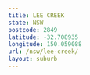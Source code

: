 ```yaml
---
title: LEE CREEK
state: NSW
postcode: 2849
latitude: -32.708935
longitude: 150.059088
url: /nsw/lee-creek/
layout: suburb
---
```

